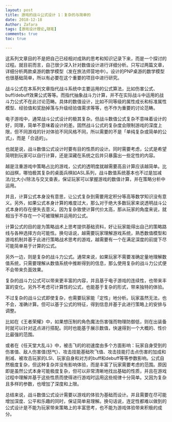 ```yaml
---
layout: post
title: 游戏的战斗公式设计 1：复杂的与简单的
date: 2018-12-18
Author: Zafara
tags: [游戏设计理论,随笔]
comments: true
toc: true

---
```


 这系列文章目的不是把自己已经相对成熟的思考和知识记录下来，而是一个探讨的过程。就目前而言，自己很少深入针对数值设计进行详细分析。只写过两篇文章，详细分析两款桌游的数学模型（发在旅法师营地中）。设计的PNP桌游的数学模型也很基础简单，所以有必要在这个重要的项目中进行研究。

 战斗公式在本系列文章指代战斗系统中主要运用的公式算法，比如伤害公式、buff/debuff效果公式等等。而指代抽象战斗力计算，并不在实际战斗中运用的战斗力公式不在此讨论范畴。具体的数值设计，比如不同等级的属性成长和标准属性模型、经验值和奖励掉落与升级经验值需求等等，也不作为重要的讨论范畴。

 电子游戏中，通常战斗公式设计的极其复杂。但战斗数值公式复杂不意味着设计的好，同理，简单不意味着设计的差。固然战斗公式的复杂度会限制游戏的深度上限，但不同游戏的针对体验不同风格不同，所以需要的不是「单纯复杂或简单的公式」，而是「合适的」。

 也就是说，战斗数值公式设计时要有目的性质的设计。同时需要考虑，公式是希望简明到玩家可以自行计算，还是深藏在系统之后并只暴露出一些定性的内容。

 越是注重游戏中策略占比的游戏，公式的透明度就越需要高且计算应该越简单。比如战棋，哪怕极其复杂的桌面兵棋如ASL系列，战斗数值系统基本也不过是加减法/比大小/除法与交叉查表，保证玩家可以掌握游戏的数值计算，并在策略分析中运用。

 并且，计算公式本身没有意思，让公式复杂到需要用定积分等高等数学知识没有意义。另外，如果公式本身计算的难度过大，那么对于绝大多数玩家来说透明战斗公式本身的存在便失去意义。因为复杂致使计算代价太高，那从玩家的角度来说，就相当于不存在一个可被理解并运用的公式。

 计算公式的目的是为策略战术上思考提供基础资料，好让玩家能得出自己的策略路线与各种选择方向可能性。换句话说，越需要玩家理解游戏系统，熟悉数值模型和游戏机制并基于此进行策略战术思考的游戏，越需要有一个在满足深度的前提下尽可能简单易于计算的公式。

 另外一边，则是复杂的战斗力公式。通常来说，如果玩家不需要准确定量地理解数值系统，只需要理解从数值系统中推断得到的信息，那么使用复杂的战斗力公式便不会带来负面效果。

 复杂的战斗力公式可以带来更丰富的内容，并且基于电子游戏的连续性，也带来丰富的变化。另外不考虑可计算性的公式，也能基于复杂的形式，带来独特的体验。

 不过复杂的战斗公式即使复杂，也需要玩家能「定性」地分析。玩家虽然无法，也不会，准确计算。但可以基于公式的特征，得到信息并基于此进行策略上的安排与调整。

 比如在《王者荣耀》中，如果想压制的角色魔法伤害强而物理防御低，则在出装备时就可以针对这点进行搭配。同时也能基于展示数值，快速得到一个大概的、性价比最强的范围。

 或者在《任天堂大乱斗》中，被击飞的的初速度由多个方面影响：玩家自身受到的伤害值、敌人伤害值(怒气）、攻击技能基础吹飞值、攻击技能打击点伤害的加成和削减、被攻击玩家的LSI、玩家自身和对方的buff和debuff等等参数影响。公式自然极度复杂，但这种复杂并没有影响体验，而是丰富了玩家需要考虑的范围。原因即是虽然公式本身可能极度复杂，但可以非常清晰地找出基础的性质，并且在游戏过程中理解并基于这些性质而使得进行游戏时运用这些规律十分简单。又因为复杂且多样的参数，也增加了深度和上限。

 总结来说，战斗数值公式设计需要以游戏的体验为基础而设计。并且需要在尽可能增加深度、公平和乐趣的同时，保证简单易理解。换句话说，连定性都难以做到的公式设计是不能为玩家带来策略上的丰富思考，也不能为游戏体验带来积极的成分。
